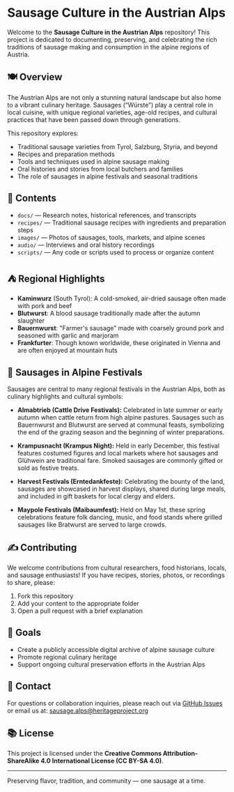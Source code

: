 # Sausage Culture in the Austrian Alps

Welcome to the **Sausage Culture in the Austrian Alps** repository! This project is dedicated to documenting, preserving, and celebrating the rich traditions of sausage making and consumption in the alpine regions of Austria.

## 🍽️ Overview

The Austrian Alps are not only a stunning natural landscape but also home to a vibrant culinary heritage. Sausages (“Würste”) play a central role in local cuisine, with unique regional varieties, age-old recipes, and cultural practices that have been passed down through generations.

This repository explores:

* Traditional sausage varieties from Tyrol, Salzburg, Styria, and beyond
* Recipes and preparation methods
* Tools and techniques used in alpine sausage making
* Oral histories and stories from local butchers and families
* The role of sausages in alpine festivals and seasonal traditions

## 📖 Contents

* `docs/` — Research notes, historical references, and transcripts
* `recipes/` — Traditional sausage recipes with ingredients and preparation steps
* `images/` — Photos of sausages, tools, markets, and alpine scenes
* `audio/` — Interviews and oral history recordings
* `scripts/` — Any code or scripts used to process or organize content

## ⛺️ Regional Highlights

* **Kaminwurz** (South Tyrol): A cold-smoked, air-dried sausage often made with pork and beef
* **Blutwurst**: A blood sausage traditionally made after the autumn slaughter
* **Bauernwurst**: "Farmer's sausage" made with coarsely ground pork and seasoned with garlic and marjoram
* **Frankfurter**: Though known worldwide, these originated in Vienna and are often enjoyed at mountain huts

## 🎉 Sausages in Alpine Festivals

Sausages are central to many regional festivals in the Austrian Alps, both as culinary highlights and cultural symbols:

* **Almabtrieb (Cattle Drive Festivals):** Celebrated in late summer or early autumn when cattle return from high alpine pastures. Sausages such as Bauernwurst and Blutwurst are served at communal feasts, symbolizing the end of the grazing season and the beginning of winter preparations.

* **Krampusnacht (Krampus Night):** Held in early December, this festival features costumed figures and local markets where hot sausages and Glühwein are traditional fare. Smoked sausages are commonly gifted or sold as festive treats.

* **Harvest Festivals (Erntedankfeste):** Celebrating the bounty of the land, sausages are showcased in harvest displays, shared during large meals, and included in gift baskets for local clergy and elders.

* **Maypole Festivals (Maibaumfest):** Held on May 1st, these spring celebrations feature folk dancing, music, and food stands where grilled sausages like Bratwurst are served to large crowds.

## ✍️ Contributing

We welcome contributions from cultural researchers, food historians, locals, and sausage enthusiasts! If you have recipes, stories, photos, or recordings to share, please:

1. Fork this repository
2. Add your content to the appropriate folder
3. Open a pull request with a brief explanation

## 🚀 Goals

* Create a publicly accessible digital archive of alpine sausage culture
* Promote regional culinary heritage
* Support ongoing cultural preservation efforts in the Austrian Alps

## 💬 Contact

For questions or collaboration inquiries, please reach out via [GitHub Issues](https://github.com/your-username/sausage-culture-austrian-alps/issues) or email us at: [sausage.alps@heritageproject.org](mailto:sausage.alps@heritageproject.org)

## 📚 License

This project is licensed under the **Creative Commons Attribution-ShareAlike 4.0 International License (CC BY-SA 4.0)**.

---

Preserving flavor, tradition, and community — one sausage at a time.
